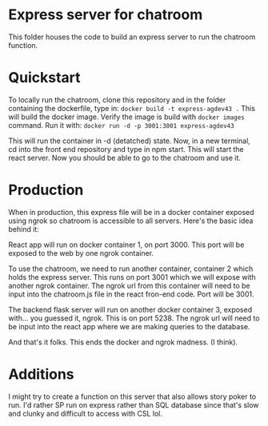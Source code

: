# Express server for chatroom
This folder houses the code to build an express server to run the chatroom function. 

# Quickstart
To locally run the chatroom, clone this repository and in the folder containing the dockerfile, type in:
`docker build -t express-agdev43 .`
This will build the docker image. Verify the image is build with `docker images` command.
Run it with:
`docker run -d -p 3001:3001 express-agdev43`

This will run the container in -d (detatched) state. Now, in a new terminal, cd into the front end repository and type in npm start. This will start the react server. Now you should be able to go to the chatroom and use it.


# Production
When in production, this express file will be in a docker container exposed using ngrok so chatroom is accessible to all servers. Here's the basic idea behind it:

React app will run on docker container 1, on port 3000. This port will be exposed to the web by one ngrok container.

To use the chatroom, we need to run another container, container 2 which holds the express server. This runs on port 3001 which we will expose with another ngrok container. The ngrok url from this container will need to be input into the chatroom.js file in the react fron-end code. Port will be 3001.

The backend flask server will run on another docker container 3, exposed with... you guessed it, ngrok. This is on port 5238. The ngrok url will need to be input into the react app where we are making queries to the database.

And that's it folks. This ends the docker and ngrok madness. (I think).


# Additions

I might try to create a function on this server that also allows story poker to run. I'd rather SP run on express rather than SQL database since that's slow and clunky and difficult to access with CSL lol.